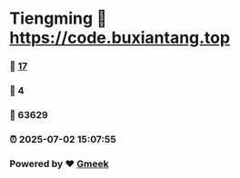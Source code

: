 # Tiengming :link: https://code.buxiantang.top 
### :page_facing_up: [17](https://code.buxiantang.top/tag.html) 
### :speech_balloon: 4 
### :hibiscus: 63629 
### :alarm_clock: 2025-07-02 15:07:55 
### Powered by :heart: [Gmeek](https://github.com/Meekdai/Gmeek)
